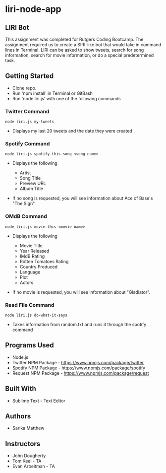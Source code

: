 # liri-node-app

## LIRI Bot 

This assignment was completed for Rutgers Coding Bootcamp. The assignment required us to create a SIRI-like bot that would take in command lines in Terminal.
LIRI can be asked to show tweets, search for song information, search for movie information, or do a special predetermined task.


## Getting Started
  * Clone repo.
  * Run 'npm install' in Terminal or GitBash
  * Run 'node liri.js' with one of the following commands



### Twitter Command 
 `node liri.js my-tweets`
  * Displays my last 20 tweets and the date they were created 



### Spotify Command 
 `node liri.js spotify-this-song <song name>`
  * Displays the following
    * Artist
    * Song Title 
    * Preview URL
    * Album Title
    
  * If no song is requested, you will see information about Ace of Base's "The Sign".

 
 
 ### OMdB Command 
  `node liri.js movie-this <movie name>`
  * Displays the following
    * Movie Title
    * Year Released
    * IMdB Rating
    * Rotten Tomatoes Rating
    * Country Produced
    * Language
    * Plot
    * Actors
    
  * If no movie is requested, you will see information about "Gladiator".

  
  
  ### Read File Command 
   `node liri.js do-what-it-says`
  * Takes information from random.txt and runs it through the spotify command


## Programs Used
- Node.js
- Twitter NPM Package - https://www.npmjs.com/package/twitter
- Spotify NPM Package - https://www.npmjs.com/package/spotify
- Request NPM Package - https://www.npmjs.com/package/request

## Built With
- Sublime Text - Text Editor

## Authors
- Sarika Matthew

## Instructors
- John Dougherty
- Tom Keel - TA
- Evan Arbeitman - TA
